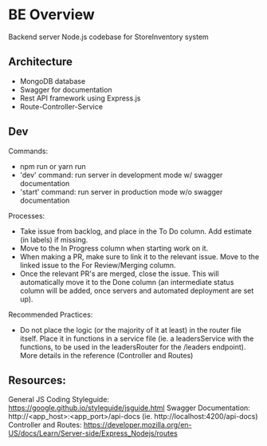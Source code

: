 # BE Overview
Backend server Node.js codebase for StoreInventory system

## Architecture
- MongoDB database
- Swagger for documentation
- Rest API framework using Express.js
- Route-Controller-Service

## Dev
Commands:
- npm run <command> or yarn run <command>
- 'dev' command: run server in development mode w/ swagger documentation
- 'start' command: run server in production mode w/o swagger documentation

Processes:
- Take issue from backlog, and place in the To Do column. Add estimate (in labels) if missing.
- Move to the In Progress column when starting work on it.
- When making a PR, make sure to link it to the relevant issue. Move to the linked issue to the For Review/Merging column.
- Once the relevant PR's are merged, close the issue. This will automatically move it to the Done column (an intermediate status column will be added, once servers and automated deployment are set up).

Recommended Practices:
- Do not place the logic (or the majority of it at least) in the router file itself. Place it in functions in a service file (ie. a leadersService with the functions, to be used in the leadersRouter for the /leaders endpoint). More details in the reference (Controller and Routes)

## Resources:
General JS Coding Styleguide: https://google.github.io/styleguide/jsguide.html
Swagger Documentation: http://<app_host>:<app_port>/api-docs (ie. http://localhost:4200/api-docs)
Controller and Routes: https://developer.mozilla.org/en-US/docs/Learn/Server-side/Express_Nodejs/routes
